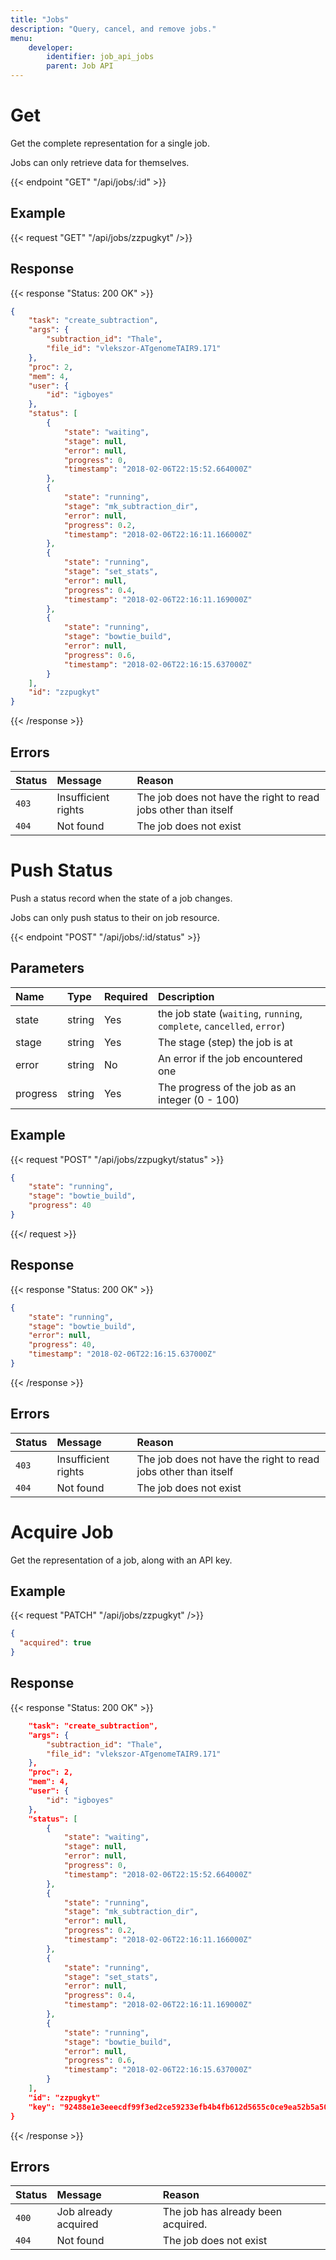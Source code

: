 ```yaml
---
title: "Jobs"
description: "Query, cancel, and remove jobs."
menu:
    developer:
        identifier: job_api_jobs
        parent: Job API
---
```


# Get

Get the complete representation for a single job.

Jobs can only retrieve data for themselves.

{{< endpoint "GET" "/api/jobs/:id" >}}

## Example

{{< request "GET" "/api/jobs/zzpugkyt" />}}

## Response

{{< response "Status: 200 OK" >}}
```json
{
    "task": "create_subtraction",
    "args": {
        "subtraction_id": "Thale",
        "file_id": "vlekszor-ATgenomeTAIR9.171"
    },
    "proc": 2,
    "mem": 4,
    "user": {
        "id": "igboyes"
    },
    "status": [
        {
            "state": "waiting",
            "stage": null,
            "error": null,
            "progress": 0,
            "timestamp": "2018-02-06T22:15:52.664000Z"
        },
        {
            "state": "running",
            "stage": "mk_subtraction_dir",
            "error": null,
            "progress": 0.2,
            "timestamp": "2018-02-06T22:16:11.166000Z"
        },
        {
            "state": "running",
            "stage": "set_stats",
            "error": null,
            "progress": 0.4,
            "timestamp": "2018-02-06T22:16:11.169000Z"
        },
        {
            "state": "running",
            "stage": "bowtie_build",
            "error": null,
            "progress": 0.6,
            "timestamp": "2018-02-06T22:16:15.637000Z"
        }
    ],
    "id": "zzpugkyt"
}
```
{{< /response >}}

## Errors

| Status | Message             | Reason                                                         |
| :----- | :------------------ | :------------------------------------------------------------- |
| `403`  | Insufficient rights | The job does not have the right to read jobs other than itself |
| `404`  | Not found           | The job does not exist                                         |

# Push Status

Push a status record when the state of a job changes.

Jobs can only push status to their on job resource.

{{< endpoint "POST" "/api/jobs/:id/status" >}}


## Parameters
| Name     | Type   | Required | Description                                                            |
| :------- | :----- | :------- | :--------------------------------------------------------------------- |
| state    | string | Yes      | the job state (`waiting`, `running`, `complete`, `cancelled`, `error`) |
| stage    | string | Yes      | The stage (step) the job is at                                         |
| error    | string | No       | An error if the job encountered one                                    |
| progress | string | Yes      | The progress of the job as an integer (0 - 100)                        |

## Example

{{< request "POST" "/api/jobs/zzpugkyt/status" >}}
```json
{
    "state": "running",
    "stage": "bowtie_build",
    "progress": 40
}
```
{{</ request >}}

## Response

{{< response "Status: 200 OK" >}}
```json
{
    "state": "running",
    "stage": "bowtie_build",
    "error": null,
    "progress": 40,
    "timestamp": "2018-02-06T22:16:15.637000Z"
}
```
{{< /response >}}

## Errors

| Status | Message             | Reason                                                         |
| :----- | :------------------ | :------------------------------------------------------------- |
| `403`  | Insufficient rights | The job does not have the right to read jobs other than itself |
| `404`  | Not found           | The job does not exist                                         |

# Acquire Job

Get the representation of a job, along with an API key.

## Example

{{< request "PATCH" "/api/jobs/zzpugkyt" />}}
```json
{
  "acquired": true
}
```

## Response

{{< response "Status: 200 OK" >}}
```json
    "task": "create_subtraction",
    "args": {
        "subtraction_id": "Thale",
        "file_id": "vlekszor-ATgenomeTAIR9.171"
    },
    "proc": 2,
    "mem": 4,
    "user": {
        "id": "igboyes"
    },
    "status": [
        {
            "state": "waiting",
            "stage": null,
            "error": null,
            "progress": 0,
            "timestamp": "2018-02-06T22:15:52.664000Z"
        },
        {
            "state": "running",
            "stage": "mk_subtraction_dir",
            "error": null,
            "progress": 0.2,
            "timestamp": "2018-02-06T22:16:11.166000Z"
        },
        {
            "state": "running",
            "stage": "set_stats",
            "error": null,
            "progress": 0.4,
            "timestamp": "2018-02-06T22:16:11.169000Z"
        },
        {
            "state": "running",
            "stage": "bowtie_build",
            "error": null,
            "progress": 0.6,
            "timestamp": "2018-02-06T22:16:15.637000Z"
        }
    ],
    "id": "zzpugkyt"
    "key": "92488e1e3eeecdf99f3ed2ce59233efb4b4fb612d5655c0ce9ea52b5a502e655",
}
```
{{< /response >}}

## Errors

| Status | Message             | Reason                                                         |
| :----- | :------------------ | :------------------------------------------------------------- |
| `400`  | Job already acquired |  The job has already been acquired. |
| `404`  | Not found           | The job does not exist                                         |
